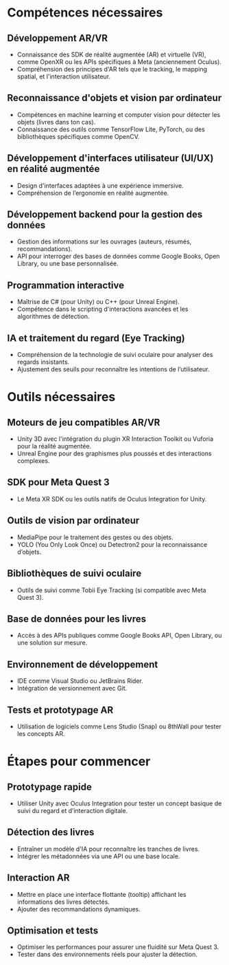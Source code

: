 # Compétences nécessaires

## Développement AR/VR

- Connaissance des SDK de réalité augmentée (AR) et virtuelle (VR), comme OpenXR ou les APIs spécifiques à Meta (anciennement Oculus).
- Compréhension des principes d'AR tels que le tracking, le mapping spatial, et l'interaction utilisateur.

## Reconnaissance d'objets et vision par ordinateur

- Compétences en machine learning et computer vision pour détecter les objets (livres dans ton cas).
- Connaissance des outils comme TensorFlow Lite, PyTorch, ou des bibliothèques spécifiques comme OpenCV.

## Développement d'interfaces utilisateur (UI/UX) en réalité augmentée

- Design d'interfaces adaptées à une expérience immersive.
- Compréhension de l’ergonomie en réalité augmentée.

## Développement backend pour la gestion des données

- Gestion des informations sur les ouvrages (auteurs, résumés, recommandations).
- API pour interroger des bases de données comme Google Books, Open Library, ou une base personnalisée.

## Programmation interactive

- Maîtrise de C# (pour Unity) ou C++ (pour Unreal Engine).
- Compétence dans le scripting d'interactions avancées et les algorithmes de détection.

## IA et traitement du regard (Eye Tracking)

- Compréhension de la technologie de suivi oculaire pour analyser des regards insistants.
- Ajustement des seuils pour reconnaître les intentions de l’utilisateur.

# Outils nécessaires

## Moteurs de jeu compatibles AR/VR

- Unity 3D avec l'intégration du plugin XR Interaction Toolkit ou Vuforia pour la réalité augmentée.
- Unreal Engine pour des graphismes plus poussés et des interactions complexes.

## SDK pour Meta Quest 3

- Le Meta XR SDK ou les outils natifs de Oculus Integration for Unity.

## Outils de vision par ordinateur

- MediaPipe pour le traitement des gestes ou des objets.
- YOLO (You Only Look Once) ou Detectron2 pour la reconnaissance d’objets.

## Bibliothèques de suivi oculaire

- Outils de suivi comme Tobii Eye Tracking (si compatible avec Meta Quest 3).

## Base de données pour les livres

- Accès à des APIs publiques comme Google Books API, Open Library, ou une solution sur mesure.

## Environnement de développement

- IDE comme Visual Studio ou JetBrains Rider.
- Intégration de versionnement avec Git.

## Tests et prototypage AR

- Utilisation de logiciels comme Lens Studio (Snap) ou 8thWall pour tester les concepts AR.

# Étapes pour commencer

## Prototypage rapide

- Utiliser Unity avec Oculus Integration pour tester un concept basique de suivi du regard et d’interaction digitale.

## Détection des livres

- Entraîner un modèle d'IA pour reconnaître les tranches de livres.
- Intégrer les métadonnées via une API ou une base locale.

## Interaction AR

- Mettre en place une interface flottante (tooltip) affichant les informations des livres détectés.
- Ajouter des recommandations dynamiques.

## Optimisation et tests

- Optimiser les performances pour assurer une fluidité sur Meta Quest 3.
- Tester dans des environnements réels pour ajuster la détection.
